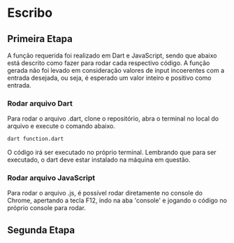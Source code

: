 # Escribo

## Primeira Etapa

A função requerida foi realizado em Dart e JavaScript, sendo que abaixo está descrito como fazer para rodar cada respectivo código.
A função gerada não foi levado em consideração valores de input incoerentes com a entrada desejada, ou seja, é esperado um valor inteiro e positivo como entrada.

### Rodar arquivo Dart

Para rodar o arquivo .dart, clone o repositório, abra o terminal no local do arquivo e execute o comando abaixo.

```bash
dart function.dart
```

O código irá ser executado no próprio terminal. Lembrando que para ser executado, o dart deve estar instalado na máquina em questão.

### Rodar arquivo JavaScript

Para rodar o arquivo .js, é possível rodar diretamente no console do Chrome, apertando a tecla F12, indo na aba 'console' e jogando o código no próprio console para rodar.

## Segunda Etapa